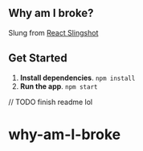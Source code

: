 
## Why am I broke?

Slung from [React Slingshot](https://github.com/coryhouse/react-slingshot/)

## Get Started
1. **Install dependencies**. `npm install`
2. **Run the app**. `npm start`

// TODO finish readme lol
# why-am-I-broke
